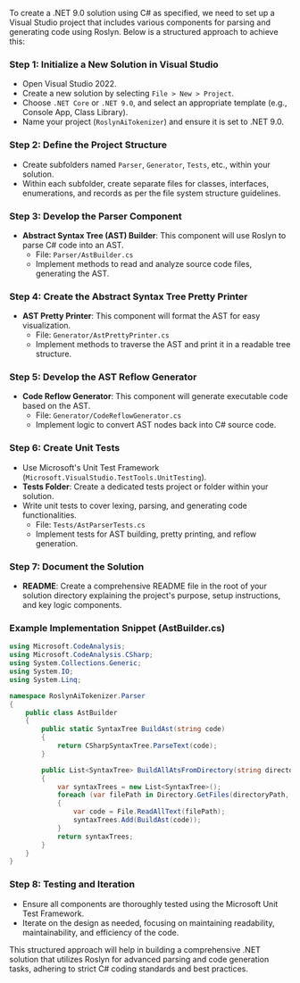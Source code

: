 ﻿ To create a .NET 9.0 solution using C# as specified, we need to set up a Visual Studio project that includes various components for parsing and generating code using Roslyn. Below is a structured approach to achieve this:

### Step 1: Initialize a New Solution in Visual Studio
- Open Visual Studio 2022.
- Create a new solution by selecting `File > New > Project`.
- Choose `.NET Core` or `.NET 9.0`, and select an appropriate template (e.g., Console App, Class Library).
- Name your project (`RoslynAiTokenizer`) and ensure it is set to .NET 9.0.

### Step 2: Define the Project Structure
- Create subfolders named `Parser`, `Generator`, `Tests`, etc., within your solution.
- Within each subfolder, create separate files for classes, interfaces, enumerations, and records as per the file system structure guidelines.

### Step 3: Develop the Parser Component
- **Abstract Syntax Tree (AST) Builder**: This component will use Roslyn to parse C# code into an AST.
  - File: `Parser/AstBuilder.cs`
  - Implement methods to read and analyze source code files, generating the AST.

### Step 4: Create the Abstract Syntax Tree Pretty Printer
- **AST Pretty Printer**: This component will format the AST for easy visualization.
  - File: `Generator/AstPrettyPrinter.cs`
  - Implement methods to traverse the AST and print it in a readable tree structure.

### Step 5: Develop the AST Reflow Generator
- **Code Reflow Generator**: This component will generate executable code based on the AST.
  - File: `Generator/CodeReflowGenerator.cs`
  - Implement logic to convert AST nodes back into C# source code.

### Step 6: Create Unit Tests
- Use Microsoft's Unit Test Framework (`Microsoft.VisualStudio.TestTools.UnitTesting`).
- **Tests Folder**: Create a dedicated tests project or folder within your solution.
- Write unit tests to cover lexing, parsing, and generating code functionalities.
  - File: `Tests/AstParserTests.cs`
  - Implement tests for AST building, pretty printing, and reflow generation.

### Step 7: Document the Solution
- **README**: Create a comprehensive README file in the root of your solution directory explaining the project's purpose, setup instructions, and key logic components.

### Example Implementation Snippet (AstBuilder.cs)
```csharp
using Microsoft.CodeAnalysis;
using Microsoft.CodeAnalysis.CSharp;
using System.Collections.Generic;
using System.IO;
using System.Linq;

namespace RoslynAiTokenizer.Parser
{
    public class AstBuilder
    {
        public static SyntaxTree BuildAst(string code)
        {
            return CSharpSyntaxTree.ParseText(code);
        }

        public List<SyntaxTree> BuildAllAtsFromDirectory(string directoryPath)
        {
            var syntaxTrees = new List<SyntaxTree>();
            foreach (var filePath in Directory.GetFiles(directoryPath, "*.cs"))
            {
                var code = File.ReadAllText(filePath);
                syntaxTrees.Add(BuildAst(code));
            }
            return syntaxTrees;
        }
    }
}
```

### Step 8: Testing and Iteration
- Ensure all components are thoroughly tested using the Microsoft Unit Test Framework.
- Iterate on the design as needed, focusing on maintaining readability, maintainability, and efficiency of the code.

This structured approach will help in building a comprehensive .NET solution that utilizes Roslyn for advanced parsing and code generation tasks, adhering to strict C# coding standards and best practices.